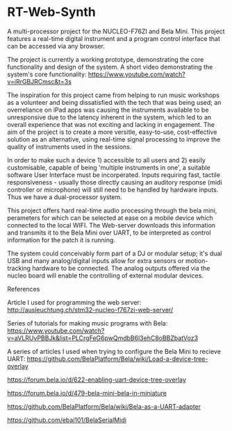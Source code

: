 # RT-Web-Synth

A multi-processor project for the NUCLEO-F76ZI and Bela Mini. This project features a real-time digital instrument and a program control interface that can be accessed via any browser.

The project is currently a working prototype, demonstrating the core functionality and design of the system.
A short video demonstrating the system's core functionality: https://www.youtube.com/watch?v=iRrGBJRCmsc&t=3s

The inspiration for this project came from helping to run music workshops as a volunteer and being dissatisfied with the tech that was being used; an overreliance on iPad apps was causing the instruments available to be unresponsive due to the latency inherent in the system, which led to an overall experience that was not exciting and lacking in engagement. The aim of the project is to create a more versitle, easy-to-use, cost-effective solution as an alternative, using real-time signal processing to improve the quality of instruments used in the sessions.  

In order to make such a device 1) accessible to all users and 2) easily customisable, capable of being 'multiple instruments in one', a suitable software User Interface must be incorperated. Inputs requiring fast, tactile responsiveness - usually those directly causing an auditory response (midi controller or microphone) will still need to be handled by hardware inputs. Thus we have a dual-processor system.

This project offers hard real-time audio processing through the bela mini, perameters for which can be selected at ease on a mobile device which connected to the local WIFI. The Web-server downloads this information and transmits it to the Bela Mini over UART, to be interpreted as control information for the patch it is running.

The system could conceivably form part of a DJ or modular setup; it's dual USB and many analog/digital inputs allow for extra sensors or motion-tracking hardware to be connected. The analog outputs offered via the nucleo board will enable the controlling of external modular devices.






References

Article I used for programming the web server:
http://ausleuchtung.ch/stm32-nucleo-f767zi-web-server/

Series of tutorials for making music programs with Bela:
https://www.youtube.com/watch?v=aVLRUyPBBJk&list=PLCrgFeG6pwQmdbB6l3ehC8oBBZbatVoz3

A series of articles I used when trying to configure the Bela Mini to recieve UART:
https://github.com/BelaPlatform/Bela/wiki/Load-a-device-tree-overlay

https://forum.bela.io/d/622-enabling-uart-device-tree-overlay

https://forum.bela.io/d/479-bela-mini-bela-in-miniature

https://github.com/BelaPlatform/Bela/wiki/Bela-as-a-UART-adapter

https://github.com/ebai101/BelaSerialMidi

